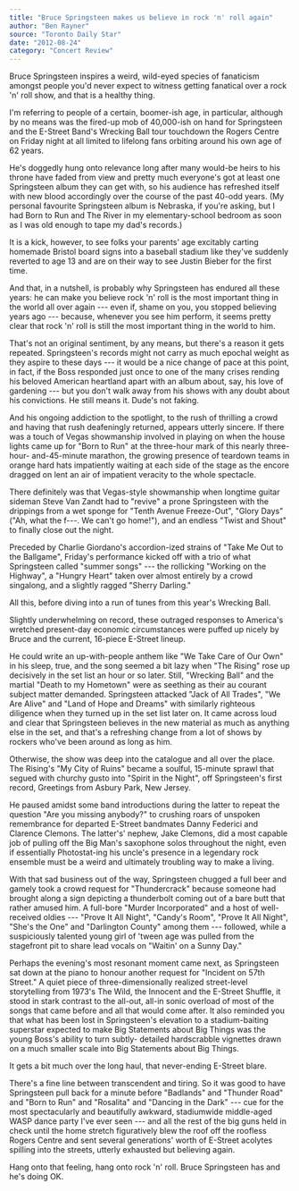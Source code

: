 ```yaml
---
title: "Bruce Springsteen makes us believe in rock 'n' roll again"
author: "Ben Rayner"
source: "Toronto Daily Star"
date: "2012-08-24"
category: "Concert Review"
---
```


Bruce Springsteen inspires a weird, wild-eyed species of fanaticism amongst people you'd never expect to witness getting fanatical over a rock 'n' roll show, and that is a healthy thing.

I'm referring to people of a certain, boomer-ish age, in particular, although by no means was the fired-up mob of 40,000-ish on hand for Springsteen and the E-Street Band's Wrecking Ball tour touchdown the Rogers Centre on Friday night at all limited to lifelong fans orbiting around his own age of 62 years.

He's doggedly hung onto relevance long after many would-be heirs to his throne have faded from view and pretty much everyone's got at least one Springsteen album they can get with, so his audience has refreshed itself with new blood accordingly over the course of the past 40-odd years. (My personal favourite Springsteen album is Nebraska, if you're asking, but I had Born to Run and The River in my elementary-school bedroom as soon as I was old enough to tape my dad's records.)

It is a kick, however, to see folks your parents' age excitably carting homemade Bristol board signs into a baseball stadium like they've suddenly reverted to age 13 and are on their way to see Justin Bieber for the first time.

And that, in a nutshell, is probably why Springsteen has endured all these years: he can make you believe rock 'n' roll is the most important thing in the world all over again --- even if, shame on you, you stopped believing years ago --- because, whenever you see him perform, it seems pretty clear that rock 'n' roll is still the most important thing in the world to him.

That's not an original sentiment, by any means, but there's a reason it gets repeated. Springsteen's records might not carry as much epochal weight as they aspire to these days --- it would be a nice change of pace at this point, in fact, if the Boss responded just once to one of the many crises rending his beloved American heartland apart with an album about, say, his love of gardening --- but you don't walk away from his shows with any doubt about his convictions. He still means it. Dude's not faking.

And his ongoing addiction to the spotlight, to the rush of thrilling a crowd and having that rush deafeningly returned, appears utterly sincere. If there was a touch of Vegas showmanship involved in playing on when the house lights came up for "Born to Run" at the three-hour mark of this nearly three-hour- and-45-minute marathon, the growing presence of teardown teams in orange hard hats impatiently waiting at each side of the stage as the encore dragged on lent an air of impatient veracity to the whole spectacle.

There definitely was that Vegas-style showmanship when longtime guitar sideman Steve Van Zandt had to "revive" a prone Springsteen with the drippings from a wet sponge for "Tenth Avenue Freeze-Out", "Glory Days" ("Ah, what the f---. We can't go home!"), and an endless "Twist and Shout" to finally close out the night.

Preceded by Charlie Giordano's accordion-ized strains of "Take Me Out to the Ballgame", Friday's performance kicked off with a trio of what Springsteen called "summer songs" --- the rollicking "Working on the Highway", a "Hungry Heart" taken over almost entirely by a crowd singalong, and a slightly ragged "Sherry Darling."

All this, before diving into a run of tunes from this year's Wrecking Ball.

Slightly underwhelming on record, these outraged responses to America's wretched present-day economic circumstances were puffed up nicely by Bruce and the current, 16-piece E-Street lineup.

He could write an up-with-people anthem like "We Take Care of Our Own" in his sleep, true, and the song seemed a bit lazy when "The Rising" rose up decisively in the set list an hour or so later. Still, "Wrecking Ball" and the martial "Death to my Hometown" were as seething as their au courant subject matter demanded. Springsteen attacked "Jack of All Trades", "We Are Alive" and "Land of Hope and Dreams" with similarly righteous diligence when they turned up in the set list later on. It came across loud and clear that Springsteen believes in the new material as much as anything else in the set, and that's a refreshing change from a lot of shows by rockers who've been around as long as him.

Otherwise, the show was deep into the catalogue and all over the place. The Rising's "My City of Ruins" became a soulful, 15-minute sprawl that segued with churchy gusto into "Spirit in the Night", off Springsteen's first record, Greetings from Asbury Park, New Jersey.

He paused amidst some band introductions during the latter to repeat the question "Are you missing anybody?" to crushing roars of unspoken remembrance for departed E-Street bandmates Danny Federici and Clarence Clemons. The latter's' nephew, Jake Clemons, did a most capable job of pulling off the Big Man's saxophone solos throughout the night, even if essentially Photostat-ing his uncle's presence in a legendary rock ensemble must be a weird and ultimately troubling way to make a living.

With that sad business out of the way, Springsteen chugged a full beer and gamely took a crowd request for "Thundercrack" because someone had brought along a sign depicting a thunderbolt coming out of a bare butt that rather amused him. A full-bore "Murder Incorporated" and a host of well-received oldies --- "Prove It All Night", "Candy's Room", "Prove It All Night", "She's the One" and "Darlington County" among them --- followed, while a suspiciously talented young girl of 'tween age was pulled from the stagefront pit to share lead vocals on "Waitin' on a Sunny Day."

Perhaps the evening's most resonant moment came next, as Springsteen sat down at the piano to honour another request for "Incident on 57th Street." A quiet piece of three-dimensionally realized street-level storytelling from 1973's The Wild, the Innocent and the E-Street Shuffle, it stood in stark contrast to the all-out, all-in sonic overload of most of the songs that came before and all that would come after. It also reminded you that what has been lost in Springsteen's elevation to a stadium-baiting superstar expected to make Big Statements about Big Things was the young Boss's ability to turn subtly- detailed hardscrabble vignettes drawn on a much smaller scale into Big Statements about Big Things.

It gets a bit much over the long haul, that never-ending E-Street blare.

There's a fine line between transcendent and tiring. So it was good to have Springsteen pull back for a minute before "Badlands" and "Thunder Road" and "Born to Run" and "Rosalita" and "Dancing in the Dark" --- cue for the most spectacularly and beautifully awkward, stadiumwide middle-aged WASP dance party I've ever seen --- and all the rest of the big guns held in check until the home stretch figuratively blew the roof off the roofless Rogers Centre and sent several generations' worth of E-Street acolytes spilling into the streets, utterly exhausted but believing again.

Hang onto that feeling, hang onto rock 'n' roll. Bruce Springsteen has and he's doing OK.